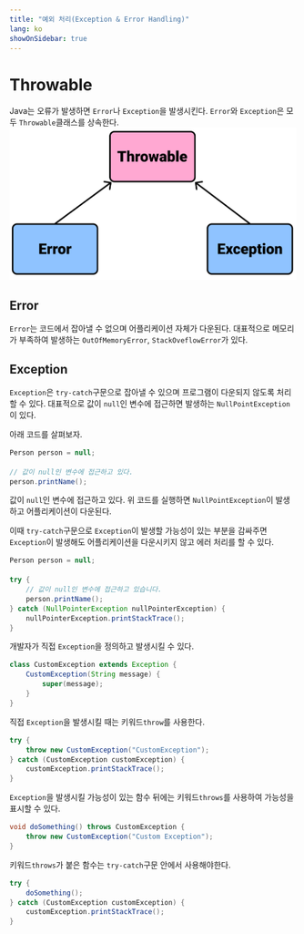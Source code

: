 ```yaml
---
title: "예외 처리(Exception & Error Handling)"
lang: ko
showOnSidebar: true
---
```



# Throwable
Java는 오류가 발생하면 `Error`나 `Exception`을 발생시킨다. `Error`와 `Exception`은 모두 `Throwable`클래스를 상속한다.
![](./180223_exception_handling/1.png)


## Error
`Error`는 코드에서 잡아낼 수 없으며 어플리케이션 자체가 다운된다. 대표적으로 메모리가 부족하여 발생하는 `OutOfMemoryError`, `StackOveflowError`가 있다.

## Exception
`Exception`은 `try-catch`구문으로 잡아낼 수 있으며 프로그램이 다운되지 않도록 처리할 수 있다. 대표적으로 값이 `null`인 변수에 접근하면 발생하는 `NullPointException`이 있다.

아래 코드를 살펴보자.
``` java
Person person = null;

// 값이 null인 변수에 접근하고 있다.
person.printName();
```
값이 `null`인 변수에 접근하고 있다. 위 코드를 실행하면 `NullPointException`이 발생하고 어플리케이션이 다운된다.

이때 `try-catch`구문으로 `Exception`이 발생할 가능성이 있는 부분을 감싸주면 `Exception`이 발생해도 어플리케이션을 다운시키지 않고 에러 처리를 할 수 있다.

``` java
Person person = null;

try {
    // 값이 null인 변수에 접근하고 있습니다.
    person.printName();
} catch (NullPointerException nullPointerException) {
    nullPointerException.printStackTrace();
}
```
개발자가 직접 `Exception`을 정의하고 발생시킬 수 있다.
``` java
class CustomException extends Exception {
    CustomException(String message) {
        super(message);
    }
}
```
직접 `Exception`을 발생시킬 때는 키워드`throw`를 사용한다.
``` java
try {
    throw new CustomException("CustomException");
} catch (CustomException customException) {
    customException.printStackTrace();
}
``` 
`Exception`을 발생시킬 가능성이 있는 함수 뒤에는 키워드`throws`를 사용하여 가능성을 표시할 수 있다.
``` java
void doSomething() throws CustomException {
    throw new CustomException("Custom Exception");
}
```
키워드`throws`가 붙은 함수는 `try-catch`구문 안에서 사용해야한다.
``` java
try {
    doSomething();
} catch (CustomException customException) {
    customException.printStackTrace();
}
```